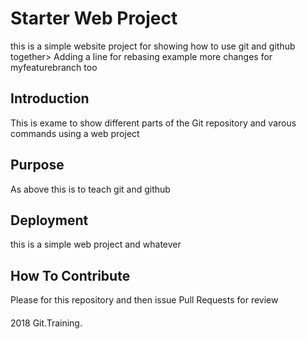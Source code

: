 # Starter Web Project

this is a simple website project for showing how to use git and github together> Adding a line for rebasing example
more changes for myfeaturebranch too
## Introduction

This is exame to show different parts of the Git repository and varous commands using a web project

## Purpose

As above this is to teach git and github

## Deployment

this is a simple web project and whatever

## How To Contribute

Please for this repository and then issue Pull Requests for review

####

2018 Git.Training.